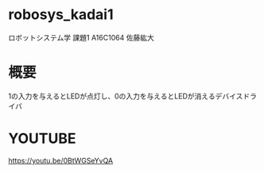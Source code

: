 # robosys_kadai1
ロボットシステム学 課題1 A16C1064 佐藤紘大
# 概要
1の入力を与えるとLEDが点灯し、0の入力を与えるとLEDが消えるデバイスドライバ

# YOUTUBE
https://youtu.be/0BtWGSeYvQA
